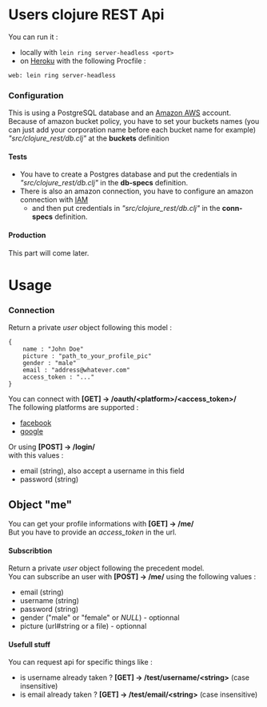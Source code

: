 # Users clojure REST Api
You can run it :
 + locally with `lein ring server-headless <port>`
 + on [Heroku](https://www.heroku.com/) with the following Procfile : 
```
web: lein ring server-headless
```

### Configuration
This is using a PostgreSQL database and an [Amazon AWS](https://aws.amazon.com/fr/console/) account.  
Because of amazon bucket policy, you have to set your buckets names (you can just add your corporation name before each bucket name for example) _"src/clojure_rest/db.clj"_ at the **buckets** definition

#### Tests
 + You have to create a Postgres database and put the credentials in _"src/clojure_rest/db.clj"_ in the **db-specs** definition.
 + There is also an amazon connection, you have to configure an amazon connection with [IAM](https://console.aws.amazon.com/iam/home) 
    + and then put credentials in _"src/clojure_rest/db.clj"_ in the **conn-specs** definition. 
    
#### Production
This part will come later. 

# Usage 

### Connection
Return a private *user* object following this model :
```
{
	name : "John Doe"
	picture : "path_to_your_profile_pic"
	gender : "male"
	email : "address@whatever.com"
	access_token : "..."
}
```
You can connect with **[GET] -> /oauth/&lt;platform>/&lt;access_token>/**   
The following platforms are supported :
 + [facebook](https://www.facebook.com/)
 + [google](https://www.google.com/)
 
Or using **[POST] -> /login/**   
with this values :
 + email (string), also accept a username in this field
 + password (string)
 
## Object "me"
You can get your profile informations with **[GET] -> /me/**  
But you have to provide an *access_token* in the url.

#### Subscribtion
Return a private *user* object following the precedent model.  
You can subscribe an user with **[POST] -> /me/**
using the following values :
 + email (string)
 + username (string)
 + password (string)
 + gender ("male" or "female" or _NULL_) - optionnal
 + picture (url#string or a file) - optionnal
 
#### Usefull stuff
You can request api for specific things like :
 + is username already taken ? **[GET] -> /test/username/&lt;string>** (case insensitive)
 + is email already taken ? **[GET] -> /test/email/&lt;string>** (case insensitive)
